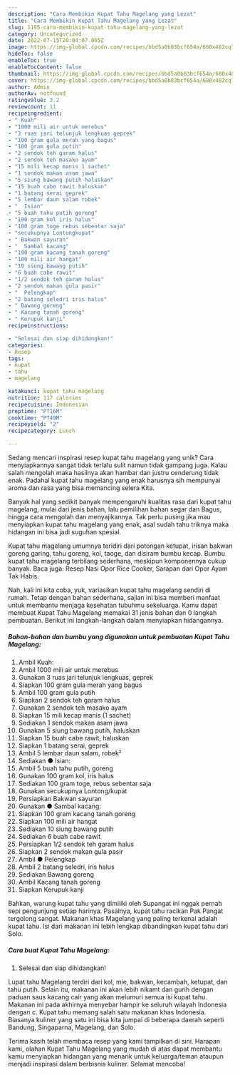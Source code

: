 ```yaml
---
description: "Cara Membikin Kupat Tahu Magelang yang Lezat"
title: "Cara Membikin Kupat Tahu Magelang yang Lezat"
slug: 1195-cara-membikin-kupat-tahu-magelang-yang-lezat
category: Uncategorized
date: 2022-07-15T20:04:07.065Z
image: https://img-global.cpcdn.com/recipes/bbd5a0b83bcf654a/680x482cq70/kupat-tahu-magelang-foto-resep-utama.jpg
hideToc: false
enableToc: true
enableTocContent: false
thumbnail: https://img-global.cpcdn.com/recipes/bbd5a0b83bcf654a/680x482cq70/kupat-tahu-magelang-foto-resep-utama.jpg
cover: https://img-global.cpcdn.com/recipes/bbd5a0b83bcf654a/680x482cq70/kupat-tahu-magelang-foto-resep-utama.jpg
author: Admin
authorAv: notfound
ratingvalue: 3.2
reviewcount: 11
recipeingredient:
- " Kuah"
- "1000 mili air untuk merebus"
- "3 ruas jari telunjuk lengkuas geprek"
- "100 gram gula merah yang bagus"
- "100 gram gula putih"
- "2 sendok teh garam halus"
- "2 sendok teh masako ayam"
- "15 mili kecap manis 1 sachet"
- "1 sendok makan asam jawa"
- "5 siung bawang putih haluskan"
- "15 buah cabe rawit haluskan"
- "1 batang serai geprek"
- "5 lembar daun salam robek"
- "  Isian"
- "5 buah tahu putih goreng"
- "100 gram kol iris halus"
- "100 gram toge rebus sebentar saja"
- "secukupnya Lontongkupat"
- " Bakwan sayuran"
- "  Sambal kacang"
- "100 gram kacang tanah goreng"
- "100 mili air hangat"
- "10 siung bawang putih"
- "6 buah cabe rawit"
- "1/2 sendok teh garam halus"
- "2 sendok makan gula pasir"
- "  Pelengkap"
- "2 batang seledri iris halus"
- " Bawang goreng"
- " Kacang tanah goreng"
- " Kerupuk kanji"
recipeinstructions:

- "Selesai dan siap dihidangkan!"
categories:
- Resep
tags:
- kupat
- tahu
- magelang

katakunci: kupat tahu magelang 
nutrition: 117 calories
recipecuisine: Indonesian
preptime: "PT16M"
cooktime: "PT49M"
recipeyield: "2"
recipecategory: Lunch

---
```





Sedang mencari inspirasi resep kupat tahu magelang yang unik? Cara menyiapkannya sangat tidak terlalu sulit namun tidak gampang juga. Kalau salah mengolah maka hasilnya akan hambar dan justru cenderung tidak enak. Padahal kupat tahu magelang yang enak harusnya sih mempunyai aroma dan rasa yang bisa memancing selera Kita.





Banyak hal yang sedikit banyak mempengaruhi kualitas rasa dari kupat tahu magelang, mulai dari jenis bahan, lalu pemilihan bahan segar dan Bagus, hingga cara mengolah dan menyajikannya. Tak perlu pusing jika mau menyiapkan kupat tahu magelang yang enak,      asal sudah tahu triknya maka hidangan ini bisa jadi suguhan spesial.














Kupat tahu magelang umumnya teridiri dari potongan ketupat, irisan bakwan goreng garing, tahu goreng, kol, taoge, dan disiram bumbu kecap. Bumbu kupat tahu magelang terbilang sederhana, meskipun komponennya cukup banyak. Baca juga: Resep Nasi Opor Rice Cooker, Sarapan dari Opor Ayam Tak Habis.






Nah, kali ini kita coba, yuk, variasikan kupat tahu magelang sendiri di rumah. Tetap dengan bahan sederhana, sajian ini bisa memberi manfaat untuk membantu menjaga kesehatan tubuhmu sekeluarga. Kamu dapat membuat Kupat Tahu Magelang memakai 31 jenis bahan dan 0 langkah pembuatan. Berikut ini langkah-langkah dalam menyiapkan hidangannya.

<!--inarticleads1-->

##### Bahan-bahan dan bumbu yang digunakan untuk pembuatan Kupat Tahu Magelang:

1. Ambil  Kuah:
1. Ambil 1000 mili air untuk merebus
1. Gunakan 3 ruas jari telunjuk lengkuas, geprek
1. Siapkan 100 gram gula merah yang bagus
1. Ambil 100 gram gula putih
1. Siapkan 2 sendok teh garam halus
1. Gunakan 2 sendok teh masako ayam
1. Siapkan 15 mili kecap manis (1 sachet)
1. Sediakan 1 sendok makan asam jawa
1. Gunakan 5 siung bawang putih, haluskan
1. Siapkan 15 buah cabe rawit, haluskan
1. Siapkan 1 batang serai, geprek
1. Ambil 5 lembar daun salam, robek²
1. Sediakan  ● Isian:
1. Ambil 5 buah tahu putih, goreng
1. Gunakan 100 gram kol, iris halus
1. Sediakan 100 gram toge, rebus sebentar saja
1. Gunakan secukupnya Lontong/kupat
1. Persiapkan  Bakwan sayuran
1. Gunakan  ● Sambal kacang:
1. Siapkan 100 gram kacang tanah goreng
1. Siapkan 100 mili air hangat
1. Sediakan 10 siung bawang putih
1. Sediakan 6 buah cabe rawit
1. Persiapkan 1/2 sendok teh garam halus
1. Siapkan 2 sendok makan gula pasir
1. Ambil  ● Pelengkap
1. Ambil 2 batang seledri, iris halus
1. Sediakan  Bawang goreng
1. Ambil  Kacang tanah goreng
1. Siapkan  Kerupuk kanji


Bahkan, warung kupat tahu yang dimiliki oleh Supangat ini nggak pernah sepi pengunjung setiap harinya. Pasalnya, kupat tahu racikan Pak Pangat tergolong sangat. Makanan khas Magelang yang paling terkenal adalah kupat tahu. Isi dari makanan ini lebih lengkap dibandingkan kupat tahu dari Solo. 

<!--inarticleads2-->

##### Cara buat Kupat Tahu Magelang:


1. Selesai dan siap dihidangkan!

Lupat tahu Magelang terdiri dari kol, mie, bakwan, kecambah, ketupat, dan tahu putih. Selain itu, makanan ini akan lebih nikamt dan gurih dengan paduan saus kacang cair yang akan melumuri semua isi kupat tahu. Makanan ini pada akhirnya menyebar hampir ke seluruh wilayah Indonesia dengan c. Kupat tahu memang salah satu makanan khas Indonesia. Biasanya kuliner yang satu ini bisa kita jumpai di beberapa daerah seperti Bandung, Singaparna, Magelang, dan Solo. 

Terima kasih telah membaca resep yang kami tampilkan di sini. Harapan kami, olahan Kupat Tahu Magelang yang mudah di atas dapat membantu kamu menyiapkan hidangan yang menarik untuk keluarga/teman ataupun menjadi inspirasi dalam berbisnis kuliner. Selamat mencoba!
